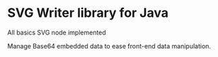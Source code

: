# SVG Writer library for Java

All basics SVG node implemented

Manage Base64 embedded data to ease front-end data manipulation.